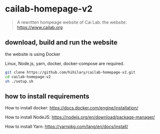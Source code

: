 # cailab-homepage-v2

> A rewritten hompeage website of Cai Lab.
> the website: https://www.cailab.org

## download, build and run the website

the website is using Docker

Linux, Node.js, yarn, docker, docker-compose are required.

``` bash
git clone https://github.com/hihilary/cailab-homepage-v2.git
cd cailab-homepage-v2
sh ./setup.sh
```

## how to install requirements

How to install docker: https://docs.docker.com/engine/installation/

How to install NodeJS: https://nodejs.org/en/download/package-manager/

How to install Yarn: https://yarnpkg.com/lang/en/docs/install/
